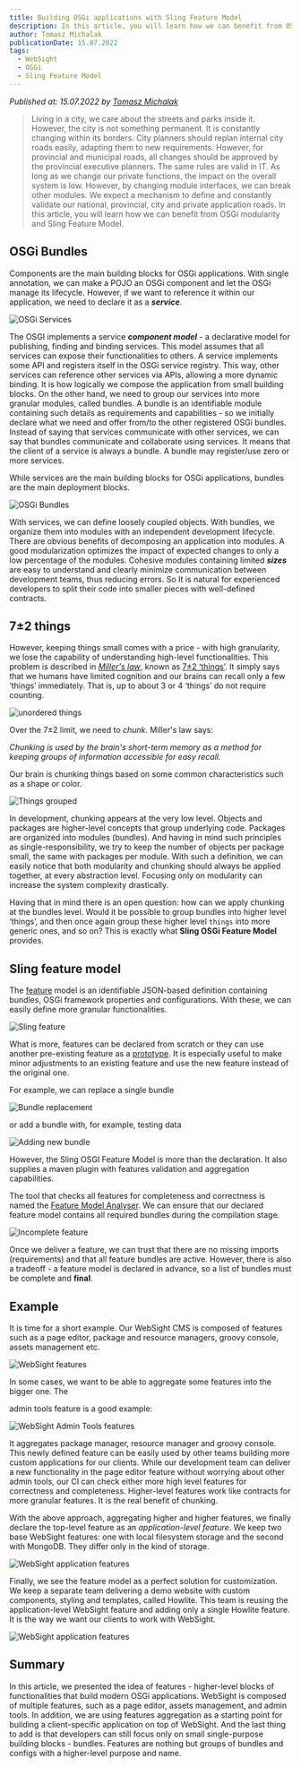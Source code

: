 ```yaml
---
title: Building OSGi applications with Sling Feature Model
description: In this article, you will learn how we can benefit from OSGi modularity and Sling Feature Model.
author: Tomasz Michalak
publicationDate: 15.07.2022
tags:
  - WebSight
  - OSGi
  - Sling Feature Model
---
```


*Published at: 15.07.2022 by [Tomasz Michalak](https://github.com/tomaszmichalak)*

> Living in a city, we care about the streets and parks inside it. However, the city is not something permanent. It is constantly changing within its borders. City planners should replan internal city roads easily, adapting them to new requirements. However, for provincial and municipal roads, all changes should be approved by the provincial executive planners. 
> The same rules are valid in IT. As long as we change our private functions, the impact on the overall system is low. However, by changing module interfaces, we can break other modules. We expect a mechanism to define and constantly validate our national, provincial, city and private application roads.
> In this article, you will learn how we can benefit from OSGi modularity and Sling Feature Model.

## OSGi Bundles

Components are the main building blocks for OSGi applications. With single annotation, we can make a POJO an OSGi component and let the OSGi manage its lifecycle. However, if we want to reference it within our application, we need to declare it as a **_service_**.

![OSGi Services](building-blocks-services.jpg "The main building blocks for OSGi applications")

The OSGI implements a service **_component model_** - a declarative model for publishing, finding and binding services. This model assumes that all services can expose their functionalities to others. A service implements some API and registers itself in the OSGi service registry. This way, other services can reference other services via APIs, allowing a more dynamic binding. It is how logically we compose the application from small building blocks. On the other hand, we need to group our services into more granular modules, called bundles. A bundle is an identifiable module containing such details as requirements and capabilities - so we initially declare what we need and offer from/to the other registered OSGi bundles. Instead of saying that services communicate with other services, we can say that bundles communicate and collaborate using services. It means that the client of a service is always a bundle. A bundle may register/use zero or more services.

While services are the main building blocks for OSGi applications, bundles are the main deployment blocks.

![OSGi Bundles](building-blocks-bundles.jpg "The main delivery blocks for OSGi applications")

With services, we can define loosely coupled objects. With bundles, we organize them into modules with an independent development lifecycle. There are obvious benefits of decomposing an application into modules. A good modularization optimizes the impact of expected changes to only a low percentage of the modules. Cohesive modules containing limited **_sizes_** are easy to understand and clearly minimize communication between development teams, thus reducing errors. So It is natural for experienced developers to split their code into smaller pieces with well-defined contracts.

## 7±2 things

However, keeping things small comes with a price - with high granularity, we lose the capability of understanding high-level functionalities. This problem is described in _[Miller's law](https://en.wikipedia.org/wiki/Miller%27s_law#In_psychology)_, known as [7±2 ‘things’](http://en.wikipedia.org/wiki/The_Magical_Number_Seven,_Plus_or_Minus_Two). It simply says that we humans have limited cognition and our brains can recall only a few ‘things’ immediately. That is, up to about 3 or 4 ‘things’ do not require counting.

![unordered things](things-mixed-with-no-grouping.jpg "Multiple shapes with different colours")

Over the 7±2 limit, we need to _chunk_. Miller's law says:

_Chunking is used by the brain's short-term memory as a method for keeping groups of information accessible for easy recall._

Our brain is chunking things based on some common characteristics such as a shape or color.

![Things grouped](things-grouped.jpg "Grouped things by shape/color")

In development, chunking appears at the very low level. Objects and packages are higher-level concepts that group underlying code. Packages are organized into modules (bundles). And having in mind such principles as single-responsibility, we try to keep the number of objects per package small, the same with packages per module. With such a definition, we can easily notice that both modularity and chunking should always be applied together, at every abstraction level. Focusing only on modularity can increase the system complexity drastically.

Having that in mind there is an open question: how can we apply chunking at the bundles level. Would it be possible to group bundles into higher level ‘things’, and then once again group these higher level `things` into more generic ones, and so on? This is exactly what **Sling OSGi Feature Model** provides.

## Sling feature model

The [feature](https://github.com/apache/sling-org-apache-sling-feature/blob/master/docs/features.md#features) model is an identifiable JSON-based definition containing bundles, OSGi framework properties and configurations. With these, we can easily define more granular functionalities.

![Sling feature](building-blocks-features.jpg "OSGi services, bundles and features")

What is more, features can be declared from scratch or they can use another pre-existing feature as a [prototype](https://github.com/apache/sling-org-apache-sling-feature/blob/master/docs/features.md#prototype). It is especially useful to make minor adjustments to an existing feature and use the new feature instead of the original one.

For example, we can replace a single bundle

![Bundle replacement](features-replacing-bundle.jpg "Replacing a bundle in the feature")

or add a bundle with, for example,  testing data

![Adding new bundle](features-adding-bundle.jpg "Adding a bundle in the feature")

However, the Sling OSGI Feature Model is more than the declaration. It also supplies a maven plugin with features validation and aggregation capabilities.

The tool that checks all features for completeness and correctness is named the [Feature Model Analyser](https://github.com/apache/sling-org-apache-sling-feature-analyser). We can ensure that our declared feature model contains all required bundles during the compilation stage.

![Incomplete feature](features-missing-bundle.jpg "A feature with a missing bundle")

Once we deliver a feature, we can trust that there are no missing imports (requirements) and that all feature bundles are active. However, there is also a tradeoff - a feature model is declared in advance, so a list of bundles must be complete and **final**.

## Example

It is time for a short example. Our WebSight CMS is composed of features such as a page editor, package and resource managers, groovy console, assets management etc.

![WebSight features](websight-features.jpg "WebSight features: page editor, package manager, resource manager, groovy console, assets management")

In some cases, we want to be able to aggregate some features into the bigger one. The

admin tools feature is a good example:

![WebSight Admin Tools features](websight-admin-tools-feature.jpg "WebSight aggregation for admin tools")

It aggregates package manager, resource manager and groovy console. This newly defined feature can be easily used by other teams building more custom applications for our clients. While our development team can deliver a new functionality in the page editor feature without worrying about other admin tools, our CI can check either more high level features for correctness and completeness. Higher-level features work like contracts for more granular features. It is the real benefit of chunking.

With the above approach, aggregating higher and higher features, we finally declare the top-level feature as an _application-level feature_. We keep two base WebSight features: one with local filesystem storage and the second with MongoDB. They differ only in the kind of storage.


![WebSight application features](websight-application-aggregations.jpg "Extending the base WebSight feature with a Mongo database")

Finally, we see the feature model as a perfect solution for customization. We keep a separate team delivering a demo website with custom components, styling and templates, called Howlite. This team is reusing the application-level WebSight feature and adding only a single Howlite feature. It is the way we want our clients to work with WebSight.

![WebSight application features](websight-howlite.jpg "Extending the WebSight with Mongo feature with Howlite")

## Summary

In this article, we presented the idea of features - higher-level blocks of functionalities that build modern OSGi applications. WebSight is composed of multiple features, such as a page editor, assets management, and admin tools.
In addition, we are using features aggregation as a starting point for building a client-specific application on top of WebSight.
And the last thing to add is that developers can still focus only on small single-purpose building blocks - bundles. Features are nothing but groups of bundles and configs with a higher-level purpose and name.
